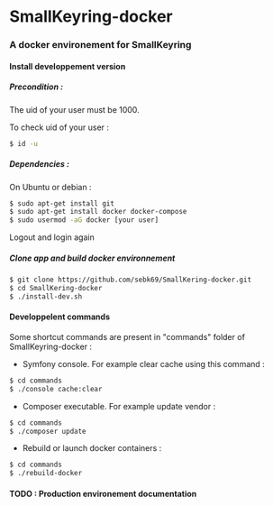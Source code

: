 # SmallKeyring-docker
### A docker environement for SmallKeyring

#### Install developpement version
##### Precondition :
The uid of your user must be 1000.

To check uid of your user :
``` bash
$ id -u
```

##### Dependencies :
On Ubuntu or debian :
``` bash
$ sudo apt-get install git
$ sudo apt-get install docker docker-compose
$ sudo usermod -aG docker [your user]
```
Logout and login again

##### Clone app and build docker environnement
``` bash
$ git clone https://github.com/sebk69/SmallKering-docker.git
$ cd SmallKering-docker
$ ./install-dev.sh
```

#### Developpelent commands
Some shortcut commands are present in "commands" folder of SmallKeyring-docker :

- Symfony console. For example clear cache using this command :
``` bash
$ cd commands
$ ./console cache:clear
```
- Composer executable. For example update vendor :
``` bash
$ cd commands
$ ./composer update
```
- Rebuild or launch docker containers :
``` bash
$ cd commands
$ ./rebuild-docker
```

#### TODO : Production environement documentation